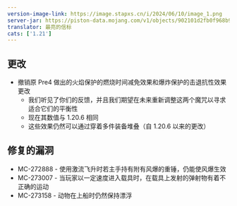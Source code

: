```yaml
---
version-image-link: https://image.stapxs.cn/i/2024/06/10/image_1.png
server-jar: https://piston-data.mojang.com/v1/objects/902101d2fb0f968b9c0ddb8b8cff9afef23f72c7/server.jar
translator: 最亮的信标
cats: ['1.21']
---
```

## 更改
* 撤销原 Pre4 做出的火焰保护的燃烧时间减免效果和爆炸保护的击退抗性效果更改
    * 我们听见了你们的反馈，并且我们期望在未来重新调整这两个魔咒以寻求适合它们的平衡性
    * 现在其数值与 1.20.6 相同
    * 这些效果仍然可以通过穿着多件装备堆叠（自 1.20.6 以来的更改）

## 修复的漏洞
* MC-272888 - 使用激流飞升时若主手持有附有风爆的重锤，仍能使风爆生效
* MC-273007 - 当玩家以一定速度进入载具时，在载具上发射的弹射物有着不正确的运动
* MC-273158 - 动物在上船时仍然保持漂浮